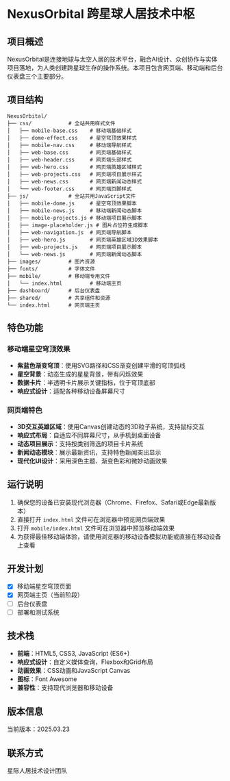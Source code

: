 # NexusOrbital 跨星球人居技术中枢

## 项目概述

NexusOrbital是连接地球与太空人居的技术平台，融合AI设计、众创协作与实体项目落地，为人类创建跨星球生存的操作系统。本项目包含网页端、移动端和后台仪表盘三个主要部分。

## 项目结构

```
NexusOrbital/
├── css/            # 全站共用样式文件
│   ├── mobile-base.css    # 移动端基础样式
│   ├── dome-effect.css    # 星空穹顶效果样式
│   ├── mobile-nav.css     # 移动端导航样式
│   ├── web-base.css       # 网页端基础样式
│   ├── web-header.css     # 网页端头部样式
│   ├── web-hero.css       # 网页端英雄区域样式
│   ├── web-projects.css   # 网页端项目展示样式
│   ├── web-news.css       # 网页端新闻动态样式
│   └── web-footer.css     # 网页端页脚样式
├── js/             # 全站共用JavaScript文件
│   ├── mobile-dome.js     # 星空穹顶效果脚本
│   ├── mobile-news.js     # 移动端新闻动态脚本
│   ├── mobile-projects.js # 移动端项目展示脚本
│   ├── image-placeholder.js # 图片占位符生成脚本
│   ├── web-navigation.js  # 网页端导航脚本
│   ├── web-hero.js        # 网页端英雄区域3D效果脚本
│   ├── web-projects.js    # 网页端项目展示脚本
│   └── web-news.js        # 网页端新闻动态脚本
├── images/         # 图片资源
├── fonts/          # 字体文件
├── mobile/         # 移动端专用文件
│   └── index.html         # 移动端主页
├── dashboard/      # 后台仪表盘
├── shared/         # 共享组件和资源
└── index.html      # 网页端主页
```

## 特色功能

### 移动端星空穹顶效果

- **紫蓝色渐变穹顶**：使用SVG路径和CSS渐变创建平滑的穹顶弧线
- **星空背景**：动态生成的星星背景，带有闪烁效果
- **数据卡片**：半透明卡片展示关键指标，位于穹顶底部
- **响应式设计**：适配各种移动设备屏幕尺寸

### 网页端特色

- **3D交互英雄区域**：使用Canvas创建动态的3D粒子系统，支持鼠标交互
- **响应式布局**：自适应不同屏幕尺寸，从手机到桌面设备
- **动态项目展示**：支持按类别筛选的项目卡片系统
- **新闻动态模块**：展示最新资讯，支持特色新闻突出显示
- **现代化UI设计**：采用深色主题、渐变色彩和微妙动画效果

## 运行说明

1. 确保您的设备已安装现代浏览器（Chrome、Firefox、Safari或Edge最新版本）
2. 直接打开 `index.html` 文件可在浏览器中预览网页端效果
3. 打开 `mobile/index.html` 文件可在浏览器中预览移动端效果
4. 为获得最佳移动端体验，请使用浏览器的移动设备模拟功能或直接在移动设备上查看

## 开发计划

- [x] 移动端星空穹顶页面
- [x] 网页端主页（当前阶段）
- [ ] 后台仪表盘
- [ ] 部署和测试系统

## 技术栈

- **前端**：HTML5, CSS3, JavaScript (ES6+)
- **响应式设计**：自定义媒体查询，Flexbox和Grid布局
- **动画效果**：CSS动画和JavaScript Canvas
- **图标**：Font Awesome
- **兼容性**：支持现代浏览器和移动设备

## 版本信息

当前版本：2025.03.23

## 联系方式

星际人居技术设计团队
